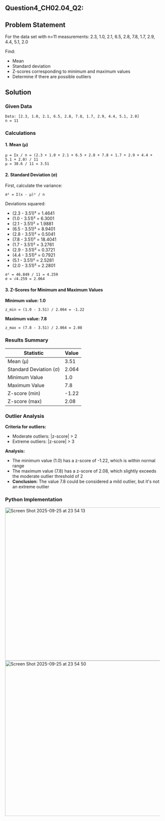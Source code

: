 ## Question4_CH02.04_Q2: <br/>

## Problem Statement
For the data set with n=11 measurements: 2.3, 1.0, 2.1, 6.5, 2.8, 7.8, 1.7, 2.9, 4.4, 5.1, 2.0

Find:
- Mean
- Standard deviation
- Z-scores corresponding to minimum and maximum values
- Determine if there are possible outliers

## Solution

### Given Data
```
Data: [2.3, 1.0, 2.1, 6.5, 2.8, 7.8, 1.7, 2.9, 4.4, 5.1, 2.0]
n = 11
```

### Calculations

#### 1. Mean (μ)
```
μ = Σx / n = (2.3 + 1.0 + 2.1 + 6.5 + 2.8 + 7.8 + 1.7 + 2.9 + 4.4 + 5.1 + 2.0) / 11
μ = 38.6 / 11 = 3.51
```

#### 2. Standard Deviation (σ)
First, calculate the variance:
```
σ² = Σ(x - μ)² / n
```

Deviations squared:
- (2.3 - 3.51)² = 1.4641
- (1.0 - 3.51)² = 6.3001
- (2.1 - 3.51)² = 1.9881
- (6.5 - 3.51)² = 8.9401
- (2.8 - 3.51)² = 0.5041
- (7.8 - 3.51)² = 18.4041
- (1.7 - 3.51)² = 3.2761
- (2.9 - 3.51)² = 0.3721
- (4.4 - 3.51)² = 0.7921
- (5.1 - 3.51)² = 2.5281
- (2.0 - 3.51)² = 2.2801

```
σ² = 46.849 / 11 = 4.259
σ = √4.259 = 2.064
```

#### 3. Z-Scores for Minimum and Maximum Values

**Minimum value: 1.0**
```
z_min = (1.0 - 3.51) / 2.064 = -1.22
```

**Maximum value: 7.8**
```
z_max = (7.8 - 3.51) / 2.064 = 2.08
```

### Results Summary

| Statistic | Value |
|-----------|-------|
| Mean (μ) | 3.51 |
| Standard Deviation (σ) | 2.064 |
| Minimum Value | 1.0 |
| Maximum Value | 7.8 |
| Z-score (min) | -1.22 |
| Z-score (max) | 2.08 |

### Outlier Analysis

**Criteria for outliers:**
- Moderate outliers: |z-score| > 2
- Extreme outliers: |z-score| > 3

**Analysis:**
- The minimum value (1.0) has a z-score of -1.22, which is within normal range
- The maximum value (7.8) has a z-score of 2.08, which slightly exceeds the moderate outlier threshold of 2
- **Conclusion:** The value 7.8 could be considered a mild outlier, but it's not an extreme outlier

### Python Implementation

<img width="1199" height="498" alt="Screen Shot 2025-09-25 at 23 54 13" src="https://github.com/user-attachments/assets/5b39e74b-57cf-493d-a21d-cc5aa23cc658" />


<img width="1197" height="505" alt="Screen Shot 2025-09-25 at 23 54 50" src="https://github.com/user-attachments/assets/b45be78f-8197-4580-9d65-d1eb6f61258c" />




